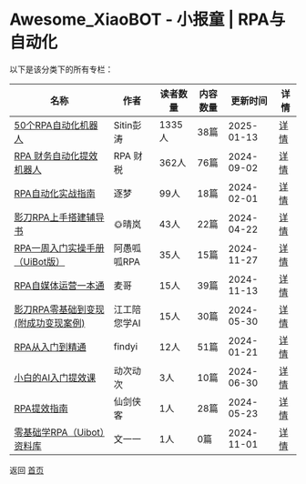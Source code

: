 # Awesome_XiaoBOT - 小报童 | RPA与自动化

以下是该分类下的所有专栏：

| 名称 | 作者 | 读者数量 | 内容数量 | 更新时间 | 详情 |
|------|------|----------|----------|----------|------|
| [50个RPA自动化机器人](https://xiaobot.net/p/case?refer=0b133df9-27dc-423b-8101-639049001c13) | Sitin彭涛 | 1335人 | 38篇 |  2025-01-13 | [详情](../data/case.md) |
| [RPA 财务自动化提效机器人](https://xiaobot.net/p/Financial_RPA?refer=0b133df9-27dc-423b-8101-639049001c13) | RPA 财税 | 362人 | 76篇 |  2024-09-02 | [详情](../data/Financial_RPA.md) |
| [RPA自动化实战指南](https://xiaobot.net/p/RPA20240112?refer=0b133df9-27dc-423b-8101-639049001c13) | 逐梦 | 99人 | 18篇 |  2024-02-01 | [详情](../data/RPA20240112.md) |
| [影刀RPA上手搭建辅导书](https://xiaobot.net/p/RPA666?refer=0b133df9-27dc-423b-8101-639049001c13) | 🌞晴岚 | 43人 | 22篇 |  2024-04-22 | [详情](../data/RPA666.md) |
| [RPA一周入门实操手册（UiBot版）](https://xiaobot.net/p/rpatime?refer=0b133df9-27dc-423b-8101-639049001c13) | 阿愚呱呱RPA | 35人 | 15篇 |  2024-11-27 | [详情](../data/rpatime.md) |
| [RPA自媒体运营一本通](https://xiaobot.net/p/RPA001?refer=0b133df9-27dc-423b-8101-639049001c13) | 麦哥 | 15人 | 39篇 |  2024-11-13 | [详情](../data/RPA001.md) |
| [影刀RPA零基础到变现(附成功变现案例)](https://xiaobot.net/p/huaxiazhicheng?refer=0b133df9-27dc-423b-8101-639049001c13) | 江工陪您学AI | 15人 | 30篇 |  2024-05-30 | [详情](../data/huaxiazhicheng.md) |
| [RPA从入门到精通](https://xiaobot.net/p/6661007?refer=0b133df9-27dc-423b-8101-639049001c13) | findyi | 12人 | 51篇 |  2024-01-21 | [详情](../data/6661007.md) |
| [小白的AI入门提效课](https://xiaobot.net/p/rpaaisz?refer=0b133df9-27dc-423b-8101-639049001c13) | 动次动次 | 3人 | 10篇 |  2024-06-30 | [详情](../data/rpaaisz.md) |
| [RPA提效指南](https://xiaobot.net/p/rpaGuide?refer=0b133df9-27dc-423b-8101-639049001c13) | 仙剑侠客 | 1人 | 28篇 |  2024-05-23 | [详情](../data/rpaGuide.md) |
| [零基础学RPA（Uibot）资料库](https://xiaobot.net/p/wenyiyigood?refer=0b133df9-27dc-423b-8101-639049001c13) | 文一一 | 1人 | 0篇 |  2024-11-01 | [详情](../data/wenyiyigood.md) |


返回 [首页](../README.md)
